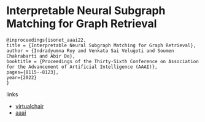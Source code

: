# Interpretable Neural Subgraph Matching for Graph Retrieval

```
@inproceedings{isonet_aaai22,
title = {Interpretable Neural Subgraph Matching for Graph Retrieval},
author = {Indradyumna Roy and Venkata Sai Velugoti and Soumen Chakrabarti and Abir De},
booktitle = {Proceedings of the Thirty-Sixth Conference on Association for the Advancement of Artificial Intelligence (AAAI)},
pages={8115--8123},
year={2022}
}
```

links
- [virtualchair](https://aaai-2022.virtualchair.net/poster_aaai11851)
- [aaai](https://ojs.aaai.org/index.php/AAAI/article/view/20784)
